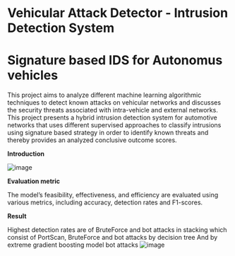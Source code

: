 # Vehicular Attack Detector - Intrusion  Detection System
# Signature based IDS for Autonomus vehicles

This project aims to analyze different machine learning algorithmic techniques to detect known attacks on vehicular networks and discusses the security threats
associated with intra-vehicle and external networks. This project presents a hybrid intrusion detection system for automotive networks that uses
different supervised approaches to classify intrusions using signature based strategy in order to identify known threats and thereby provides an analyzed
conclusive outcome scores.

**Introduction**

![image](https://user-images.githubusercontent.com/63719111/175821733-2a09fda0-18ed-4e9c-b673-707dd38b95b7.png)


**Evaluation metric**

The model’s feasibility, effectiveness, and efficiency are evaluated using various metrics, including accuracy, detection rates  and F1-scores.


**Result**

Highest detection rates are of BruteForce and bot attacks in stacking which consist of PortScan, BruteForce and bot attacks by decision tree And by  extreme gradient boosting  model bot attacks 
![image](https://user-images.githubusercontent.com/63719111/175821873-8737960a-be31-4007-bc44-aa777d214ad4.png)
